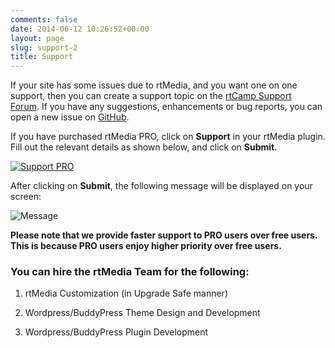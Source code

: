 ```yaml
---
comments: false
date: 2014-06-12 10:26:52+00:00
layout: page
slug: support-2
title: Support
---
```


If your site has some issues due to rtMedia, and you want one on one support, then you can create a support topic on the [rtCamp Support Forum](http://community.rtcamp.com/category/rtmedia). If you have any suggestions, enhancements or bug reports, you can open a new issue on [GitHub](https://github.com/rtCamp/buddypress-media/issues/new).


If you have purchased rtMedia PRO, click on **Support** in your rtMedia plugin. Fill out the relevant details as shown below, and click on **Submit**.

[![Support PRO](http://docs.rtcamp.com/wp-content/uploads/2014/06/Support-PRO1-1024x490.jpg)](http://docs.rtcamp.com/wp-content/uploads/2014/06/Support-PRO1.jpg)

After clicking on **Submit**, the following message will be displayed on your screen:

![Message](http://docs.rtcamp.com/wp-content/uploads/2014/06/message.jpg)

**Please note that we provide faster support to PRO users over free users. This is because PRO users enjoy higher priority over free users.**


### You can hire the rtMedia Team for the following:





	
  1. rtMedia Customization (in Upgrade Safe manner)

	
  2. Wordpress/BuddyPress Theme Design and Development

	
  3. Wordpress/BuddyPress Plugin Development


